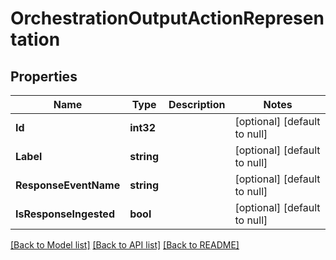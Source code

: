 # OrchestrationOutputActionRepresentation

## Properties
Name | Type | Description | Notes
------------ | ------------- | ------------- | -------------
**Id** | **int32** |  | [optional] [default to null]
**Label** | **string** |  | [optional] [default to null]
**ResponseEventName** | **string** |  | [optional] [default to null]
**IsResponseIngested** | **bool** |  | [optional] [default to null]

[[Back to Model list]](../README.md#documentation-for-models) [[Back to API list]](../README.md#documentation-for-api-endpoints) [[Back to README]](../README.md)


